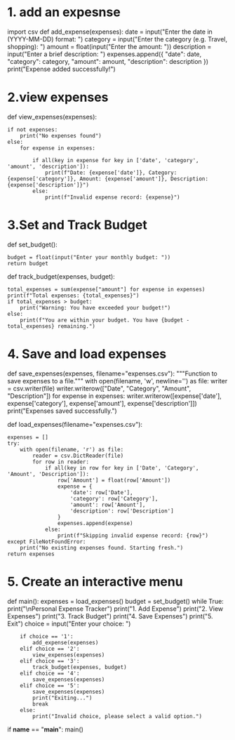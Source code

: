 # 1. add an expesnse

import csv
def add_expense(expenses):
    date = input("Enter the date in (YYYY-MM-DD) format: ")
    category = input("Enter the category (e.g. Travel, shopping): ")
    amount = float(input("Enter the amount: "))
    description = input("Enter a brief description: ")
    expenses.append({
        "date": date,
        "category": category,
        "amount": amount,
        "description": description
    })
    print("Expense added successfully!")

# 2.view expenses

def view_expenses(expenses):
    
    if not expenses:
        print("No expenses found")
    else:
        for expense in expenses:
            
            if all(key in expense for key in ['date', 'category', 'amount', 'description']):
                print(f"Date: {expense['date']}, Category: {expense['category']}, Amount: {expense['amount']}, Description: {expense['description']}")
            else:
                print(f"Invalid expense record: {expense}")
                
# 3.Set and Track Budget

def set_budget():
    
    budget = float(input("Enter your monthly budget: "))
    return budget


def track_budget(expenses, budget):
    
    total_expenses = sum(expense["amount"] for expense in expenses)
    print(f"Total expenses: {total_expenses}")
    if total_expenses > budget:
        print("Warning: You have exceeded your budget!")
    else:
        print(f"You are within your budget. You have {budget - total_expenses} remaining.")

# 4. Save and load expenses

def save_expenses(expenses, filename="expenses.csv"):
    """Function to save expenses to a file."""
    with open(filename, 'w', newline='') as file:
        writer = csv.writer(file)
        writer.writerow(["Date", "Category", "Amount", "Description"])
        for expense in expenses:
            writer.writerow([expense['date'], expense['category'], expense['amount'], expense['description']])
    print("Expenses saved successfully.")
    
def load_expenses(filename="expenses.csv"):
    
    expenses = []
    try:
        with open(filename, 'r') as file:
            reader = csv.DictReader(file)
            for row in reader:
                if all(key in row for key in ['Date', 'Category', 'Amount', 'Description']):                    
                    row['Amount'] = float(row['Amount'])                    
                    expense = {
                        'date': row['Date'],
                        'category': row['Category'],
                        'amount': row['Amount'],
                        'description': row['Description']
                    }
                    expenses.append(expense)
                else:
                    print(f"Skipping invalid expense record: {row}")
    except FileNotFoundError:
        print("No existing expenses found. Starting fresh.")
    return expenses

# 5. Create an interactive menu

def main():
    expenses = load_expenses()
    budget = set_budget()
    while True:
        print("\nPersonal Expense Tracker")
        print("1. Add Expense")
        print("2. View Expenses")
        print("3. Track Budget")
        print("4. Save Expenses")
        print("5. Exit")
        choice = input("Enter your choice: ")

        if choice == '1':
            add_expense(expenses)
        elif choice == '2':
            view_expenses(expenses)
        elif choice == '3':
            track_budget(expenses, budget)
        elif choice == '4':
            save_expenses(expenses)
        elif choice == '5':
            save_expenses(expenses)
            print("Exiting...")
            break
        else:
            print("Invalid choice, please select a valid option.")

if __name__ == "__main__":
    main()
